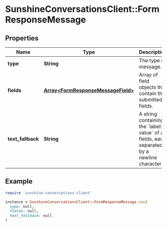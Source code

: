 # SunshineConversationsClient::FormResponseMessage

## Properties

| Name | Type | Description | Notes |
| ---- | ---- | ----------- | ----- |
| **type** | **String** | The type of message. | [default to &#39;formResponse&#39;] |
| **fields** | [**Array&lt;FormResponseMessageField&gt;**](FormResponseMessageField.md) | Array of field objects that contain the submitted fields. |  |
| **text_fallback** | **String** | A string containing the &#x60;label: value&#x60; of all fields, each separated by a newline character. | [optional][readonly] |

## Example

```ruby
require 'sunshine-conversations-client'

instance = SunshineConversationsClient::FormResponseMessage.new(
  type: null,
  fields: null,
  text_fallback: null
)
```


